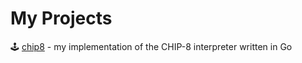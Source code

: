 # My Projects
🕹️ [chip8](https://github.com/bchadwic/chip8) - my implementation of the CHIP-8 interpreter written in Go
